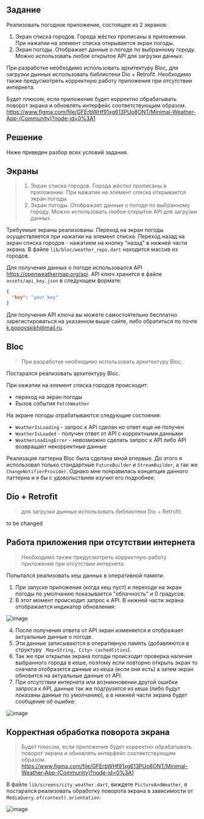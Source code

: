 ## Задание

Реализовать погодное приложение, состоящее из 2 экранов:
1. Экран списка городов. Города жёстко прописаны в приложении. При нажатии на элемент списка открывается экран погоды.
2. Экран погоды. Отображает данные о погоде по выбранному городу. Можно использовать любое открытое API для загрузки данных.

При разработке необходимо использовать архитектуру Bloc, для загрузки дынных использовать библиотеки Dio + Retrofit. Необходимо также предусмотреть корректную работу приложения при отсутствии интернета.

Будет плюсом, если приложение будет корректно обрабатывать поворот экрана и обновлять интерфейс соответствующим образом.
https://www.figma.com/file/GFErbWHf91xg613PUo8ONT/Minimal-Weather-App-(Community)?node-id=0%3A1

## Решение
Ниже приведен разбор всех условий задания.

## Экраны

> 1. Экран списка городов. Города жёстко прописаны в приложении. При нажатии на элемент списка открывается экран погоды. 
> 2. Экран погоды. Отображает данные о погоде по выбранному городу. Можно использовать любое открытое API для загрузки данных.

Требуемые экраны реализованы. Переход на экран погоды осуществляется при нажатии на элемент списка. Переход назад на экран списка городов - нажатием на кнопку "назад" в нижней части экрана.
   В файле `lib/bloc/weather_repo.dart` находится массив из городов.

Для получения данных о погоде использовался API https://openweathermap.org/api.
   API ключ хранится в файле `assets/api_key.json` в следующем формате:

```json
{
  "key": "your_key"
}
```

Для получения API ключа вы можете самостоятельно бесплатно зарегистироваться на указанном выше сайте, либо обратиться по почте k.popovskikh@mail.ru.

## Bloc
> При разработке необходимо использовать архитектуру Bloc,

Постарался реализовать архитектуру Bloc.

При нажатии на элемент списка городов проиcходит:

- переход на экран погоды
- Вызов события `FetchWeather`

На экране погоды отрабатываются следующие состояния:

- `WeatherIsLoading` - запрос к API сделан но ответ еще не получен
- `WeatherIsLoaded` - получен ответ от API с корректными данными
- `WeatherLoadingError` - невозможно сделать запрос к API либо API возвращает некорректные данные

Реализация паттерна Bloc была сделана мной впервые. До этого я использовал только стандартные `FutureBuilder` и `StreamBuilder`, а так же `ChangeNotifierProvider`. Однако мне понравилась концепция данного паттерна и я бы с удовольствием изучил его подробнее.
## Dio + Retrofit
> для загрузки дынных использовать библиотеки Dio + Retrofit.

to be changed

## Работа приложения при отсутствии интернета
> Необходимо также предусмотреть корректную работу приложения при отсутствии интернета.

Попытался реализовать кеш данных в оперативной памяти:

1. При запуске приложения (когда кеш пуст) и переходе на экран погоды по умолчанию показывается "облачность" и 0 градусов.
2. В этот момент происходит запрос к API. В нижней части экрана отображается индикатор обновления:

![image](https://user-images.githubusercontent.com/85007290/146403654-aa8b5bb1-9cef-4371-af30-daa0541fa6d7.png)

4. После получения ответа от API экран изменяется и отображает актуальные данные о погоде.
5. Эти данные записываются в оперативную память (добавляются в структуру ` Map<String, City> cachedCities`).
6. Так же при открытии экрана погоды происходит проверка наличия выбранного города в кеше, поэтому если повторно открыть экран то сначала отобразятся данные из кеша (если они есть) а затем экран обновится на актуальные данные от API.
7. При отсутствии интернета или возникновении другой ошибки запроса к API, данные так же подгрузятся из кеша (либо будут показаны данные по умолчанию), а в нижней части экрана будет сообщение об ошибке:

![image](https://user-images.githubusercontent.com/85007290/146402701-75b9abb2-fbbe-4cdb-82ec-66129e769b88.png)

## Корректная обработка поворота экрана
> Будет плюсом, если приложение будет корректно обрабатывать поворот экрана и обновлять интерфейс соответствующим образом. https://www.figma.com/file/GFErbWHf91xg613PUo8ONT/Minimal-Weather-App-(Community)?node-id=0%3A1

В файле `lib/screens/city_weather.dart`, виждете `PictureAndWeather`, я постарался реализовать обработку поворота экрана в зависимости от `MediaQuery.of(context).orientation`:

![image](https://user-images.githubusercontent.com/85007290/146358156-3bbbc48c-088d-433b-abf3-c2c3e0179a99.png)
